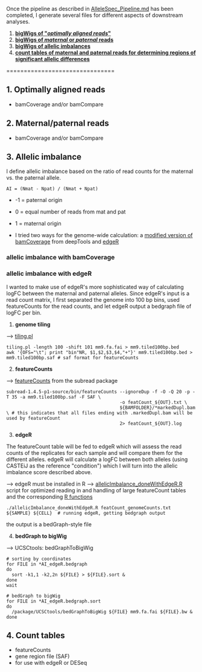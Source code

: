Once the pipeline as described in [AlleleSpec_Pipeline.md](https://github.com/friedue/AlleleSpecific/blob/master/Notes/AlleleSpec_Pipeline.md) has been completed, I generate several files for different aspects of downstream analyses.

1. [__bigWigs of "_optimally aligned reads_"__](#optimal)
2. [__bigWigs of _maternal_ or _paternal_ reads__](#MatPat)
3. [__bigWigs of allelic imbalances__](#AI)
4. [__count tables of maternal and paternal reads for determining regions of significant allelic differences__](#countTables)

===============================

<a name="optimal"></a>
## 1. Optimally aligned reads

* bamCoverage and/or bamCompare

<a name="MatPat"></a>
## 2. Maternal/paternal reads

* bamCoverage and/or bamCompare

<a name="AI"></a>
## 3. Allelic imbalance

I define allelic imbalance based on the ratio of read counts for the maternal vs. the paternal allele. 

```
AI = (Nmat - Npat) / (Nmat + Npat)
```

* -1 = paternal origin
* 0 = equal number of reads from mat and pat
* 1 = maternal origin

* I tried two ways for the genome-wide calculation: a [modified version of bamCoverage](#AIbamCov) from deepTools and [edgeR](#AIedgeR)

<a name="AIbamCov"></a>
### allelic imbalance with bamCoverage

<a name="AIedgeR"></a>
### allelic imbalance with edgeR

I wanted to make use of edgeR's more sophisticated way of calculating logFC between the maternal and paternal alleles. Since edgeR's input is a read count matrix, I first separated the genome into 100 bp bins, used featureCounts for the read counts, and let edgeR output a bedgraph file of logFC per bin.

1. __genome tiling__

--> [tiling.pl](https://github.com/friedue/randomScripts/blob/master/tiling.pl "genome tiling script")

```
tiling.pl -length 100 -shift 101 mm9.fa.fai > mm9.tiled100bp.bed
awk '{OFS="\t"; print "bin"NR, $1,$2,$3,$4,"+"}' mm9.tiled100bp.bed > mm9.tiled100bp.saf # saf format for featureCounts
```

2. __featureCounts__

--> [featureCounts](http://bioinf.wehi.edu.au/featureCounts/) from the subread package 

```
subread-1.4.5-p1-source/bin/featureCounts --ignoreDup -f -O -Q 20 -p -T 35 -a mm9.tiled100bp.saf -F SAF \
                                          -o featCount_${OUT}.txt \
                                          ${BAMFOLDER}/*markedDupl.bam \ # this indicates that all files ending with .markedDupl.bam will be used by featureCount
                                          2> featCount_${OUT}.log
```

3. __edgeR__

The featureCount table will be fed to edgeR which will assess the read counts of the replicates for each sample and will compare them for the different alleles. edgeR will calculate a logFC between both alleles (using CASTEiJ as the reference "condition") which I will turn into the allelic imbalance score described above.

--> edgeR must be installed in R
--> [allelicImbalance_doneWithEdgeR.R](https://github.com/friedue/AlleleSpecific/blob/master/individualScripts/post-processing/allelicImbalance_doneWithEdgeR.R) script for optimized reading in and handling of large featureCount tables and the corresponding [R functions](https://github.com/friedue/AlleleSpecific/blob/master/individualScripts/post-processing/f_edgeRForAllelicImbalance.R)

```
./allelicImbalance_doneWithEdgeR.R featCount_genomeCounts.txt ${SAMPLE} ${CELL}  # running edgeR, getting bedgraph output
```

the output is a bedGraph-style file 

4. __bedGraph to bigWig__

--> UCSCtools: bedGraphToBigWig

```
# sorting by coordinates
for FILE in *AI_edgeR.bedgraph
do
  sort -k1,1 -k2,2n ${FILE} > ${FILE}.sort &
done
wait

# bedGraph to bigWig
for FILE in *AI_edgeR.bedgraph.sort
do
  /package/UCSCtools/bedGraphToBigWig ${FILE} mm9.fa.fai ${FILE}.bw &
done
```

<a name="countTables"></a>
## 4. Count tables

* featureCounts
* gene region file (SAF)
* for use with edgeR or DESeq
